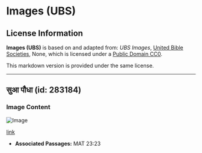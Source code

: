 # Images (UBS)

## License Information

**Images (UBS)** is based on and adapted from: _UBS Images_, [United Bible Societies](https://unitedbiblesocieties.org/), None, which is licensed under a [Public Domain CC0](https://creativecommons.org/public-domain/cc0/).

This markdown version is provided under the same license.



--------------------------------

## सुआ पौधा (id: 283184)

### Image Content

![Image](https://cdn.aquifer.bible/aquifer-content/resources/Media/WEB-0183_dill_plant.jpg)

[link](https://cdn.aquifer.bible/aquifer-content/resources/Media/WEB-0183_dill_plant.jpg)

* **Associated Passages:** MAT 23:23

